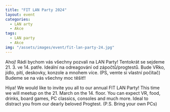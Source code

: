 ```yaml
---
title: "FIT LAN Party 2024"
layout: event
categories:
  - LAN arty
  - Akce
tags:
  - LAN party
  - Akce
img: "/assets/images/event/fit-lan-party-24.jpg"
---
```


Ahoj!
Rádi bychom vás všechny pozvali na LAN Party! Tentokrát se sejdeme 21. 3. ve 14. patře. Ideální na odreagování od zápočtů/progtestů. Bude VRko, jídlo, pití, deskovky, konzole a mnohem více. (PS, vemte si vlastní počítač)
Budeme se na vás všechny moc těšit!!


Hiya!
We would like to invite you all to our annual FIT LAN Party! This time we will meetup on the 21. March on the 14. floor. You can expect VR, food, drinks, board games, PC classics, consoles and much more. Ideal to distract you from our dearly beloved Progtest.
(P.S. Bring your own PCs)
